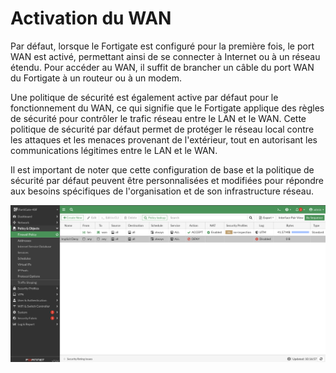 # Activation du WAN

Par défaut, lorsque le Fortigate est configuré pour la première fois, le port WAN est activé, permettant ainsi de se connecter à Internet ou à un réseau étendu. Pour accéder au WAN, il suffit de brancher un câble du port WAN du Fortigate à un routeur ou à un modem.

Une politique de sécurité est également active par défaut pour le fonctionnement du WAN, ce qui signifie que le Fortigate applique des règles de sécurité pour contrôler le trafic réseau entre le LAN et le WAN. Cette politique de sécurité par défaut permet de protéger le réseau local contre les attaques et les menaces provenant de l'extérieur, tout en autorisant les communications légitimes entre le LAN et le WAN.

Il est important de noter que cette configuration de base et la politique de sécurité par défaut peuvent être personnalisées et modifiées pour répondre aux besoins spécifiques de l'organisation et de son infrastructure réseau.

![Alt text](./images/WAN.png)